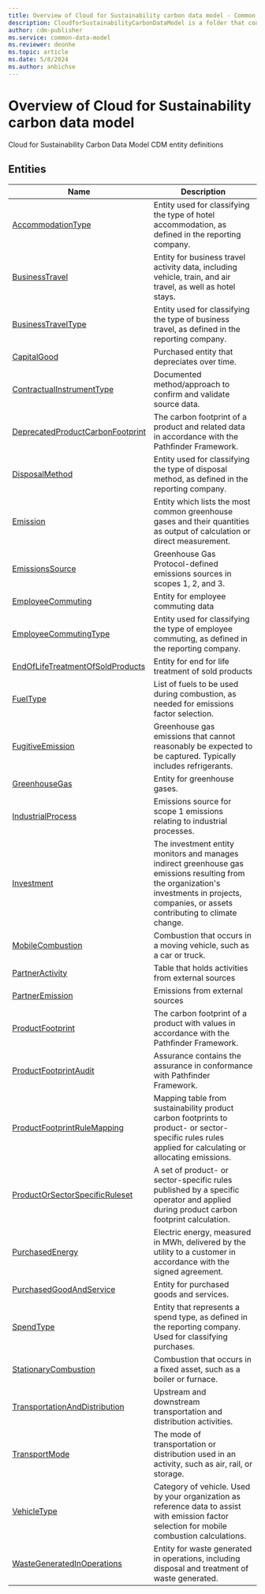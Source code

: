 ```yaml
---
title: Overview of Cloud for Sustainability carbon data model - Common Data Model | Microsoft Docs
description: CloudforSustainabilityCarbonDataModel is a folder that contains standard entities related to the Common Data Model.
author: cdm-publisher
ms.service: common-data-model
ms.reviewer: deonhe
ms.topic: article
ms.date: 5/8/2024
ms.author: anbichse
---
```


# Overview of Cloud for Sustainability carbon data model

Cloud for Sustainability Carbon Data Model CDM entity definitions  

## Entities

|Name|Description|
|---|---|
|[AccommodationType](AccommodationType.md)|Entity used for classifying the type of hotel accommodation, as defined in the reporting company.|
|[BusinessTravel](BusinessTravel.md)|Entity for business travel activity data, including vehicle, train, and air travel, as well as hotel stays.|
|[BusinessTravelType](BusinessTravelType.md)|Entity used for classifying the type of business travel, as defined in the reporting company.|
|[CapitalGood](CapitalGood.md)|Purchased entity that depreciates over time.|
|[ContractualInstrumentType](ContractualInstrumentType.md)|Documented method/approach to confirm and validate source data.|
|[DeprecatedProductCarbonFootprint](DeprecatedProductCarbonFootprint.md)|The carbon footprint of a product and related data in accordance with the Pathfinder Framework.|
|[DisposalMethod](DisposalMethod.md)|Entity used for classifying the type of disposal method, as defined in the reporting company.|
|[Emission](Emission.md)|Entity which lists the most common greenhouse gases and their quantities as output of calculation or direct measurement.|
|[EmissionsSource](EmissionsSource.md)|Greenhouse Gas Protocol-defined emissions sources in scopes 1, 2, and 3.|
|[EmployeeCommuting](EmployeeCommuting.md)|Entity for employee commuting data|
|[EmployeeCommutingType](EmployeeCommutingType.md)|Entity used for classifying the type of employee commuting, as defined in the reporting company.|
|[EndOfLifeTreatmentOfSoldProducts](EndOfLifeTreatmentOfSoldProducts.md)|Entity for end for life treatment of sold products|
|[FuelType](FuelType.md)|List of fuels to be used during combustion, as needed for emissions factor selection.|
|[FugitiveEmission](FugitiveEmission.md)|Greenhouse gas emissions that cannot reasonably be expected to be captured. Typically includes refrigerants.|
|[GreenhouseGas](GreenhouseGas.md)|Entity for greenhouse gases.|
|[IndustrialProcess](IndustrialProcess.md)|Emissions source for scope 1 emissions relating to industrial processes.|
|[Investment](Investment.md)|The investment entity monitors and manages indirect greenhouse gas emissions resulting from the organization's investments in projects, companies, or assets contributing to climate change.|
|[MobileCombustion](MobileCombustion.md)|Combustion that occurs in a moving vehicle, such as a car or truck.|
|[PartnerActivity](PartnerActivity.md)|Table that holds activities from external sources|
|[PartnerEmission](PartnerEmission.md)|Emissions from external sources|
|[ProductFootprint](ProductFootprint.md)|The carbon footprint of a product with values in accordance with the Pathfinder Framework.|
|[ProductFootprintAudit](ProductFootprintAudit.md)|Assurance contains the assurance in conformance with Pathfinder Framework.|
|[ProductFootprintRuleMapping](ProductFootprintRuleMapping.md)|Mapping table from sustainability product carbon footprints to product- or sector-specific rules rules applied for calculating or allocating emissions.|
|[ProductOrSectorSpecificRuleset](ProductOrSectorSpecificRuleset.md)|A set of product- or sector-specific rules published by a specific operator and applied during product carbon footprint calculation.|
|[PurchasedEnergy](PurchasedEnergy.md)|Electric energy, measured in MWh, delivered by the utility to a customer in accordance with the signed agreement.|
|[PurchasedGoodAndService](PurchasedGoodAndService.md)|Entity for purchased goods and services.|
|[SpendType](SpendType.md)|Entity that represents a spend type, as defined in the reporting company. Used for classifying purchases.|
|[StationaryCombustion](StationaryCombustion.md)|Combustion that occurs in a fixed asset, such as a boiler or furnace.|
|[TransportationAndDistribution](TransportationAndDistribution.md)|Upstream and downstream transportation and distribution activities.|
|[TransportMode](TransportMode.md)|The mode of transportation or distribution used in an activity, such as air, rail, or storage.|
|[VehicleType](VehicleType.md)|Category of vehicle. Used by your organization as reference data to assist with emission factor selection for mobile combustion calculations.|
|[WasteGeneratedInOperations](WasteGeneratedInOperations.md)|Entity for waste generated in operations, including disposal and treatment of waste generated.|
